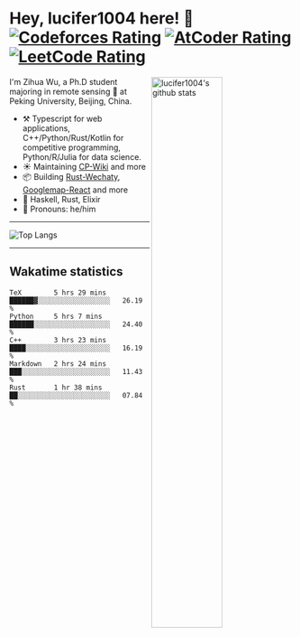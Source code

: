 # Hey, lucifer1004 here! :wave: [![Codeforces Rating](https://cp-logo.vercel.app/codeforces/lucifer1004)](https://codeforces.com/profile/lucifer1004) [![AtCoder Rating](https://cp-logo.vercel.app/atcoder/lucifer1004)](https://atcoder.jp/users/lucifer1004) [![LeetCode Rating](https://cp-logo.vercel.app/leetcode/lucifer1004)](https://leetcode-cn.com/u/lucifer1004/)

<img width="50%" align="right" alt="lucifer1004's github stats" src="https://github-readme-stats.vercel.app/api?username=lucifer1004&show_icons=true">

I'm Zihua Wu, a Ph.D student majoring in remote sensing :satellite: at Peking University, Beijing, China.

- :hammer_and_pick: Typescript for web applications, C++/Python/Rust/Kotlin for competitive programming, Python/R/Julia for data science.
- :sunny: Maintaining [CP-Wiki](https://cp-wiki.vercel.app) and more 
- :package: Building [Rust-Wechaty](https://github.com/wechaty/rust-wechaty), [Googlemap-React](https://github.com/googlemap-react/googlemap-react) and more
- :seedling: Haskell, Rust, Elixir
- :man: Pronouns: he/him

---

![Top Langs](https://github-readme-stats.vercel.app/api/top-langs/?username=lucifer1004&layout=compact)

---

## Wakatime statistics

<!--START_SECTION:waka-->
```text
TeX        5 hrs 29 mins   ██████▓░░░░░░░░░░░░░░░░░░   26.19 % 
Python     5 hrs 7 mins    ██████░░░░░░░░░░░░░░░░░░░   24.40 % 
C++        3 hrs 23 mins   ████░░░░░░░░░░░░░░░░░░░░░   16.19 % 
Markdown   2 hrs 24 mins   ███░░░░░░░░░░░░░░░░░░░░░░   11.43 % 
Rust       1 hr 38 mins    ██░░░░░░░░░░░░░░░░░░░░░░░   07.84 % 
```
<!--END_SECTION:waka-->
